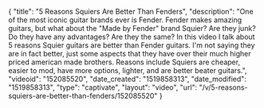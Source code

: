 {
    "title": "5 Reasons Squiers Are Better Than Fenders",
    "description": "One of the most iconic guitar brands ever is Fender.  Fender makes amazing guitars, but what about the \"Made by Fender\" brand Squier?  Are they junk?  Do they have any advantages?  Are they the same?  In this video I talk about 5 reasons Squier guitars are better than Fender guitars.  I'm not saying they are in fact better, just some aspects that they have over their much higher priced american made brothers.   Reasons include Squiers are cheaper, easier to mod, have more options, lighter, and are better beater guitars.",
    "videoid": "152085520",
    "date_created": "1519858313",
    "date_modified": "1519858313",
    "type": "captivate",
    "layout": "video",
    "url": "\/v\/5-reasons-squiers-are-better-than-fenders\/152085520"
}